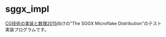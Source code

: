 # sggx_impl
[CG技術の実装と数理2015](http://ime.ist.hokudai.ac.jp/~mcg/)向けの"The SGGX Microflake Distribution"のテスト実装プログラムです。
